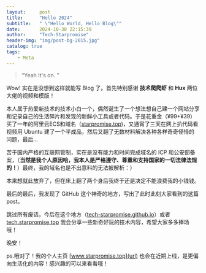 ```yaml
---
layout:     post
title:      "Hello 2024"
subtitle:   " \"Hello World, Hello Blog\""
date:       2024-10-30 22:15:39
author:     "Tech-Starpromise"
header-img: "img/post-bg-2015.jpg"
catalog: true
tags:
    - Meta
---
```


> “Yeah It's on. ”


Wow! 实在是没想到这样就能写 Blog 了。首先特别感谢 **技术爬爬虾** 和 **Hux** 两位大佬的视频和模版！

本人属于热爱新技术的技术小白一个，偶然诞生了一个想法想自己建一个网站分享和记录自己的生活碎片和发现的新鲜小工具或者代码。于是花重金（¥99+¥39）买了一年的阿里云ECS和域名（[starpromise.top](url))，又通宵了三天在网上扒代码看视频用 Ubuntu 建了一个半成品，然后又翻了无数材料解决各种各样奇奇怪怪的问题，最后...

苦于国内严格的互联网管制，实在是没有能力和时间完成域名的 ICP 和公安部备案，（**当然是我个人原因哈，我本人是严格遵守、尊重和支持国家的一切法律法规的！**）最终，我的域名也是不出意料的无法被解析：）

本来想就此放弃了，但在床上翻了两个身后我终于还是决定不能浪费我的小钱钱。

最后的最后，我发现了 GitHub 这个神奇的地方，写出了此时此刻大家看到的这篇 post。

跳过所有废话，今后在这个地方（[tech-starpromise.github.io](url)）或者 [tech.starpromise.top](url) 我会分享一些新奇好玩的技术内容，希望大家多多捧场哦！

晚安！

ps.哦对了！我的个人主页 [www.starpromise.top](url) 也会在近期上线，是更偏向生活化的内容！感兴趣的可以来看看哦！

